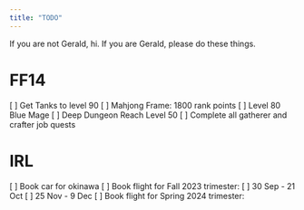```yaml
---
title: "TODO"
---
```


If you are not Gerald, hi. 
If you are Gerald, please do these things.

# FF14
[ ] Get Tanks to level 90
[ ] Mahjong Frame: 1800 rank points
[ ] Level 80 Blue Mage
[ ] Deep Dungeon Reach Level 50
[ ] Complete all gatherer and crafter job quests


# IRL

[ ] Book car for okinawa
[ ] Book flight for Fall 2023 trimester: 
  [ ] 30 Sep - 21 Oct
  [ ] 25 Nov - 9 Dec
[ ] Book flight for Spring 2024 trimester:


